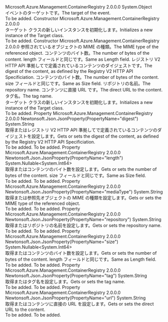 <Type Name="Target" FullName="Microsoft.Azure.Management.ContainerRegistry.Models.Target">
  <TypeSignature Language="C#" Value="public class Target" />
  <TypeSignature Language="ILAsm" Value=".class public auto ansi beforefieldinit Target extends System.Object" />
  <TypeSignature Language="DocId" Value="T:Microsoft.Azure.Management.ContainerRegistry.Models.Target" />
  <TypeSignature Language="VB.NET" Value="Public Class Target" />
  <TypeSignature Language="F#" Value="type Target = class" />
  <AssemblyInfo>
    <AssemblyName>Microsoft.Azure.Management.ContainerRegistry</AssemblyName>
    <AssemblyVersion>2.0.0.0</AssemblyVersion>
  </AssemblyInfo>
  <Base>
    <BaseTypeName>System.Object</BaseTypeName>
  </Base>
  <Interfaces />
  <Docs>
    <summary>
            <span data-ttu-id="2339d-101">イベントのターゲットです。</span><span class="sxs-lookup"><span data-stu-id="2339d-101">The target of the event.</span></span>
            </summary>
    <remarks>To be added.</remarks>
  </Docs>
  <Members>
    <Member MemberName=".ctor">
      <MemberSignature Language="C#" Value="public Target ();" />
      <MemberSignature Language="ILAsm" Value=".method public hidebysig specialname rtspecialname instance void .ctor() cil managed" />
      <MemberSignature Language="DocId" Value="M:Microsoft.Azure.Management.ContainerRegistry.Models.Target.#ctor" />
      <MemberSignature Language="VB.NET" Value="Public Sub New ()" />
      <MemberType>Constructor</MemberType>
      <AssemblyInfo>
        <AssemblyName>Microsoft.Azure.Management.ContainerRegistry</AssemblyName>
        <AssemblyVersion>2.0.0.0</AssemblyVersion>
      </AssemblyInfo>
      <Parameters />
      <Docs>
        <summary>
            <span data-ttu-id="2339d-102">ターゲット クラスの新しいインスタンスを初期化します。</span><span class="sxs-lookup"><span data-stu-id="2339d-102">Initializes a new instance of the Target class.</span></span>
            </summary>
        <remarks>To be added.</remarks>
      </Docs>
    </Member>
    <Member MemberName=".ctor">
      <MemberSignature Language="C#" Value="public Target (string mediaType = null, Nullable&lt;long&gt; size = null, string digest = null, Nullable&lt;long&gt; length = null, string repository = null, string url = null, string tag = null);" />
      <MemberSignature Language="ILAsm" Value=".method public hidebysig specialname rtspecialname instance void .ctor(string mediaType, valuetype System.Nullable`1&lt;int64&gt; size, string digest, valuetype System.Nullable`1&lt;int64&gt; length, string repository, string url, string tag) cil managed" />
      <MemberSignature Language="DocId" Value="M:Microsoft.Azure.Management.ContainerRegistry.Models.Target.#ctor(System.String,System.Nullable{System.Int64},System.String,System.Nullable{System.Int64},System.String,System.String,System.String)" />
      <MemberSignature Language="VB.NET" Value="Public Sub New (Optional mediaType As String = null, Optional size As Nullable(Of Long) = null, Optional digest As String = null, Optional length As Nullable(Of Long) = null, Optional repository As String = null, Optional url As String = null, Optional tag As String = null)" />
      <MemberSignature Language="F#" Value="new Microsoft.Azure.Management.ContainerRegistry.Models.Target : string * Nullable&lt;int64&gt; * string * Nullable&lt;int64&gt; * string * string * string -&gt; Microsoft.Azure.Management.ContainerRegistry.Models.Target" Usage="new Microsoft.Azure.Management.ContainerRegistry.Models.Target (mediaType, size, digest, length, repository, url, tag)" />
      <MemberType>Constructor</MemberType>
      <AssemblyInfo>
        <AssemblyName>Microsoft.Azure.Management.ContainerRegistry</AssemblyName>
        <AssemblyVersion>2.0.0.0</AssemblyVersion>
      </AssemblyInfo>
      <Parameters>
        <Parameter Name="mediaType" Type="System.String" />
        <Parameter Name="size" Type="System.Nullable&lt;System.Int64&gt;" />
        <Parameter Name="digest" Type="System.String" />
        <Parameter Name="length" Type="System.Nullable&lt;System.Int64&gt;" />
        <Parameter Name="repository" Type="System.String" />
        <Parameter Name="url" Type="System.String" />
        <Parameter Name="tag" Type="System.String" />
      </Parameters>
      <Docs>
        <param name="mediaType"><span data-ttu-id="2339d-103">参照されているオブジェクトの MIME の種類。</span><span class="sxs-lookup"><span data-stu-id="2339d-103">The MIME type of the referenced object.</span></span></param>
        <param name="size"><span data-ttu-id="2339d-104">コンテンツのバイト数。</span><span class="sxs-lookup"><span data-stu-id="2339d-104">The number of bytes of the content.</span></span> <span data-ttu-id="2339d-105">length フィールドと同じです。</span><span class="sxs-lookup"><span data-stu-id="2339d-105">Same as Length field.</span></span></param>
        <param name="digest"><span data-ttu-id="2339d-106">レジストリ V2 HTTP API 準拠してで定義されているコンテンツのダイジェストです。</span><span class="sxs-lookup"><span data-stu-id="2339d-106">The digest of the content, as defined by the Registry V2 HTTP API Specificiation.</span></span></param>
        <param name="length"><span data-ttu-id="2339d-107">コンテンツのバイト数。</span><span class="sxs-lookup"><span data-stu-id="2339d-107">The number of bytes of the content.</span></span> <span data-ttu-id="2339d-108">size フィールドと同じです。</span><span class="sxs-lookup"><span data-stu-id="2339d-108">Same as Size field.</span></span></param>
        <param name="repository"><span data-ttu-id="2339d-109">リポジトリの名前。</span><span class="sxs-lookup"><span data-stu-id="2339d-109">The repository name.</span></span></param>
        <param name="url"><span data-ttu-id="2339d-110">コンテンツに直接 URL です。</span><span class="sxs-lookup"><span data-stu-id="2339d-110">The direct URL to the content.</span></span></param>
        <param name="tag"><span data-ttu-id="2339d-111">タグ名。</span><span class="sxs-lookup"><span data-stu-id="2339d-111">The tag name.</span></span></param>
        <summary>
            <span data-ttu-id="2339d-112">ターゲット クラスの新しいインスタンスを初期化します。</span><span class="sxs-lookup"><span data-stu-id="2339d-112">Initializes a new instance of the Target class.</span></span>
            </summary>
        <remarks>To be added.</remarks>
      </Docs>
    </Member>
    <Member MemberName="Digest">
      <MemberSignature Language="C#" Value="public string Digest { get; set; }" />
      <MemberSignature Language="ILAsm" Value=".property instance string Digest" />
      <MemberSignature Language="DocId" Value="P:Microsoft.Azure.Management.ContainerRegistry.Models.Target.Digest" />
      <MemberSignature Language="VB.NET" Value="Public Property Digest As String" />
      <MemberSignature Language="F#" Value="member this.Digest : string with get, set" Usage="Microsoft.Azure.Management.ContainerRegistry.Models.Target.Digest" />
      <MemberType>Property</MemberType>
      <AssemblyInfo>
        <AssemblyName>Microsoft.Azure.Management.ContainerRegistry</AssemblyName>
        <AssemblyVersion>2.0.0.0</AssemblyVersion>
      </AssemblyInfo>
      <Attributes>
        <Attribute>
          <AttributeName>Newtonsoft.Json.JsonProperty(PropertyName="digest")</AttributeName>
        </Attribute>
      </Attributes>
      <ReturnValue>
        <ReturnType>System.String</ReturnType>
      </ReturnValue>
      <Docs>
        <summary>
            <span data-ttu-id="2339d-113">取得またはレジストリ V2 HTTP API 準拠してで定義されているコンテンツのダイジェストを設定します。</span><span class="sxs-lookup"><span data-stu-id="2339d-113">Gets or sets the digest of the content, as defined by the Registry V2 HTTP API Specificiation.</span></span>
            </summary>
        <value>To be added.</value>
        <remarks>To be added.</remarks>
      </Docs>
    </Member>
    <Member MemberName="Length">
      <MemberSignature Language="C#" Value="public Nullable&lt;long&gt; Length { get; set; }" />
      <MemberSignature Language="ILAsm" Value=".property instance valuetype System.Nullable`1&lt;int64&gt; Length" />
      <MemberSignature Language="DocId" Value="P:Microsoft.Azure.Management.ContainerRegistry.Models.Target.Length" />
      <MemberSignature Language="VB.NET" Value="Public Property Length As Nullable(Of Long)" />
      <MemberSignature Language="F#" Value="member this.Length : Nullable&lt;int64&gt; with get, set" Usage="Microsoft.Azure.Management.ContainerRegistry.Models.Target.Length" />
      <MemberType>Property</MemberType>
      <AssemblyInfo>
        <AssemblyName>Microsoft.Azure.Management.ContainerRegistry</AssemblyName>
        <AssemblyVersion>2.0.0.0</AssemblyVersion>
      </AssemblyInfo>
      <Attributes>
        <Attribute>
          <AttributeName>Newtonsoft.Json.JsonProperty(PropertyName="length")</AttributeName>
        </Attribute>
      </Attributes>
      <ReturnValue>
        <ReturnType>System.Nullable&lt;System.Int64&gt;</ReturnType>
      </ReturnValue>
      <Docs>
        <summary>
            <span data-ttu-id="2339d-114">取得またはコンテンツのバイト数を設定します。</span><span class="sxs-lookup"><span data-stu-id="2339d-114">Gets or sets the number of bytes of the content.</span></span> <span data-ttu-id="2339d-115">size フィールドと同じです。</span><span class="sxs-lookup"><span data-stu-id="2339d-115">Same as Size field.</span></span>
            </summary>
        <value>To be added.</value>
        <remarks>To be added.</remarks>
      </Docs>
    </Member>
    <Member MemberName="MediaType">
      <MemberSignature Language="C#" Value="public string MediaType { get; set; }" />
      <MemberSignature Language="ILAsm" Value=".property instance string MediaType" />
      <MemberSignature Language="DocId" Value="P:Microsoft.Azure.Management.ContainerRegistry.Models.Target.MediaType" />
      <MemberSignature Language="VB.NET" Value="Public Property MediaType As String" />
      <MemberSignature Language="F#" Value="member this.MediaType : string with get, set" Usage="Microsoft.Azure.Management.ContainerRegistry.Models.Target.MediaType" />
      <MemberType>Property</MemberType>
      <AssemblyInfo>
        <AssemblyName>Microsoft.Azure.Management.ContainerRegistry</AssemblyName>
        <AssemblyVersion>2.0.0.0</AssemblyVersion>
      </AssemblyInfo>
      <Attributes>
        <Attribute>
          <AttributeName>Newtonsoft.Json.JsonProperty(PropertyName="mediaType")</AttributeName>
        </Attribute>
      </Attributes>
      <ReturnValue>
        <ReturnType>System.String</ReturnType>
      </ReturnValue>
      <Docs>
        <summary>
            <span data-ttu-id="2339d-116">取得または参照先オブジェクトの MIME の種類を設定します。</span><span class="sxs-lookup"><span data-stu-id="2339d-116">Gets or sets the MIME type of the referenced object.</span></span>
            </summary>
        <value>To be added.</value>
        <remarks>To be added.</remarks>
      </Docs>
    </Member>
    <Member MemberName="Repository">
      <MemberSignature Language="C#" Value="public string Repository { get; set; }" />
      <MemberSignature Language="ILAsm" Value=".property instance string Repository" />
      <MemberSignature Language="DocId" Value="P:Microsoft.Azure.Management.ContainerRegistry.Models.Target.Repository" />
      <MemberSignature Language="VB.NET" Value="Public Property Repository As String" />
      <MemberSignature Language="F#" Value="member this.Repository : string with get, set" Usage="Microsoft.Azure.Management.ContainerRegistry.Models.Target.Repository" />
      <MemberType>Property</MemberType>
      <AssemblyInfo>
        <AssemblyName>Microsoft.Azure.Management.ContainerRegistry</AssemblyName>
        <AssemblyVersion>2.0.0.0</AssemblyVersion>
      </AssemblyInfo>
      <Attributes>
        <Attribute>
          <AttributeName>Newtonsoft.Json.JsonProperty(PropertyName="repository")</AttributeName>
        </Attribute>
      </Attributes>
      <ReturnValue>
        <ReturnType>System.String</ReturnType>
      </ReturnValue>
      <Docs>
        <summary>
            <span data-ttu-id="2339d-117">取得またはリポジトリの名前を設定します。</span><span class="sxs-lookup"><span data-stu-id="2339d-117">Gets or sets the repository name.</span></span>
            </summary>
        <value>To be added.</value>
        <remarks>To be added.</remarks>
      </Docs>
    </Member>
    <Member MemberName="Size">
      <MemberSignature Language="C#" Value="public Nullable&lt;long&gt; Size { get; set; }" />
      <MemberSignature Language="ILAsm" Value=".property instance valuetype System.Nullable`1&lt;int64&gt; Size" />
      <MemberSignature Language="DocId" Value="P:Microsoft.Azure.Management.ContainerRegistry.Models.Target.Size" />
      <MemberSignature Language="VB.NET" Value="Public Property Size As Nullable(Of Long)" />
      <MemberSignature Language="F#" Value="member this.Size : Nullable&lt;int64&gt; with get, set" Usage="Microsoft.Azure.Management.ContainerRegistry.Models.Target.Size" />
      <MemberType>Property</MemberType>
      <AssemblyInfo>
        <AssemblyName>Microsoft.Azure.Management.ContainerRegistry</AssemblyName>
        <AssemblyVersion>2.0.0.0</AssemblyVersion>
      </AssemblyInfo>
      <Attributes>
        <Attribute>
          <AttributeName>Newtonsoft.Json.JsonProperty(PropertyName="size")</AttributeName>
        </Attribute>
      </Attributes>
      <ReturnValue>
        <ReturnType>System.Nullable&lt;System.Int64&gt;</ReturnType>
      </ReturnValue>
      <Docs>
        <summary>
            <span data-ttu-id="2339d-118">取得またはコンテンツのバイト数を設定します。</span><span class="sxs-lookup"><span data-stu-id="2339d-118">Gets or sets the number of bytes of the content.</span></span> <span data-ttu-id="2339d-119">length フィールドと同じです。</span><span class="sxs-lookup"><span data-stu-id="2339d-119">Same as Length field.</span></span>
            </summary>
        <value>To be added.</value>
        <remarks>To be added.</remarks>
      </Docs>
    </Member>
    <Member MemberName="Tag">
      <MemberSignature Language="C#" Value="public string Tag { get; set; }" />
      <MemberSignature Language="ILAsm" Value=".property instance string Tag" />
      <MemberSignature Language="DocId" Value="P:Microsoft.Azure.Management.ContainerRegistry.Models.Target.Tag" />
      <MemberSignature Language="VB.NET" Value="Public Property Tag As String" />
      <MemberSignature Language="F#" Value="member this.Tag : string with get, set" Usage="Microsoft.Azure.Management.ContainerRegistry.Models.Target.Tag" />
      <MemberType>Property</MemberType>
      <AssemblyInfo>
        <AssemblyName>Microsoft.Azure.Management.ContainerRegistry</AssemblyName>
        <AssemblyVersion>2.0.0.0</AssemblyVersion>
      </AssemblyInfo>
      <Attributes>
        <Attribute>
          <AttributeName>Newtonsoft.Json.JsonProperty(PropertyName="tag")</AttributeName>
        </Attribute>
      </Attributes>
      <ReturnValue>
        <ReturnType>System.String</ReturnType>
      </ReturnValue>
      <Docs>
        <summary>
            <span data-ttu-id="2339d-120">取得またはタグ名を設定します。</span><span class="sxs-lookup"><span data-stu-id="2339d-120">Gets or sets the tag name.</span></span>
            </summary>
        <value>To be added.</value>
        <remarks>To be added.</remarks>
      </Docs>
    </Member>
    <Member MemberName="Url">
      <MemberSignature Language="C#" Value="public string Url { get; set; }" />
      <MemberSignature Language="ILAsm" Value=".property instance string Url" />
      <MemberSignature Language="DocId" Value="P:Microsoft.Azure.Management.ContainerRegistry.Models.Target.Url" />
      <MemberSignature Language="VB.NET" Value="Public Property Url As String" />
      <MemberSignature Language="F#" Value="member this.Url : string with get, set" Usage="Microsoft.Azure.Management.ContainerRegistry.Models.Target.Url" />
      <MemberType>Property</MemberType>
      <AssemblyInfo>
        <AssemblyName>Microsoft.Azure.Management.ContainerRegistry</AssemblyName>
        <AssemblyVersion>2.0.0.0</AssemblyVersion>
      </AssemblyInfo>
      <Attributes>
        <Attribute>
          <AttributeName>Newtonsoft.Json.JsonProperty(PropertyName="url")</AttributeName>
        </Attribute>
      </Attributes>
      <ReturnValue>
        <ReturnType>System.String</ReturnType>
      </ReturnValue>
      <Docs>
        <summary>
            <span data-ttu-id="2339d-121">取得またはコンテンツに直接の URL を設定します。</span><span class="sxs-lookup"><span data-stu-id="2339d-121">Gets or sets the direct URL to the content.</span></span>
            </summary>
        <value>To be added.</value>
        <remarks>To be added.</remarks>
      </Docs>
    </Member>
  </Members>
</Type>